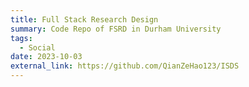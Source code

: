 ```yaml
---
title: Full Stack Research Design
summary: Code Repo of FSRD in Durham University
tags:
  - Social
date: 2023-10-03
external_link: https://github.com/QianZeHao123/ISDS
---
```

